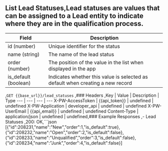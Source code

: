 ## List Lead Statuses,Lead statuses are values that can be assigned to a Lead entity to indicate where they are in the qualification process.

|        Field         |                                  Description                                   |
| -------------------- | ------------------------------------------------------------------------------ |
| id (number)          | Unique identifier for the status                                               |
| name (string)        | The name of the lead status                                                    |
| order (number)       | The position of the value in the list when displayed in the app                |
| is_default (boolean) | Indicates whether this value is selected as default when creating a new record |
,```GET {{base_url}}/lead_statuses```
,### Headers
,Key | Value | Description | Type
--- | --- | --- | ---
X-PW-AccessToken | {{api_token}} | undefined | undefined
X-PW-Application | developer_api | undefined | undefined
X-PW-UserEmail | {{api_email}} | undefined | undefined
Content-Type | application/json | undefined | undefined,### Example Responses
,- Lead Statuses
,200: OK,```json
[{"id":208231,"name":"New","order":1,"is_default":true},{"id":208232,"name":"Open","order":2,"is_default":false},{"id":208233,"name":"Unqualified","order":3,"is_default":false},{"id":208234,"name":"Junk","order":4,"is_default":false}]
```